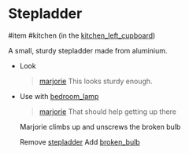 # Stepladder

#item #kitchen (in the [kitchen_left_cupboard](kitchen_left_cupboard.md))

A small, sturdy stepladder made from aluminium.

- Look
	
	> [marjorie](../music/marjorie.md)
	> This looks sturdy enough.
	
- Use with [bedroom_lamp](bedroom_lamp.md)
	
	> [marjorie](../characters/marjorie.md)
	> That should help getting up there
	
	Marjorie climbs up and unscrews the broken bulb
	
	Remove [stepladder](stepladder.md)
	Add [broken_bulb](broken_bulb.md)